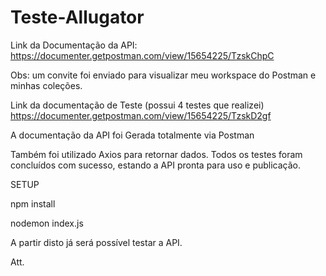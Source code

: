 # Teste-Allugator
 
Link da Documentação da API: https://documenter.getpostman.com/view/15654225/TzskChpC

Obs: um convite foi enviado para visualizar meu workspace do Postman e minhas coleções. <br>

Link da documentação de Teste (possui 4 testes que realizei)
https://documenter.getpostman.com/view/15654225/TzskD2gf

A documentação da API foi Gerada totalmente via Postman

Também foi utilizado Axios para retornar dados. Todos os testes foram concluídos com sucesso, estando a API pronta para uso e publicação.

SETUP 

npm install

nodemon index.js

A partir disto já será possível testar a API.

Att.






